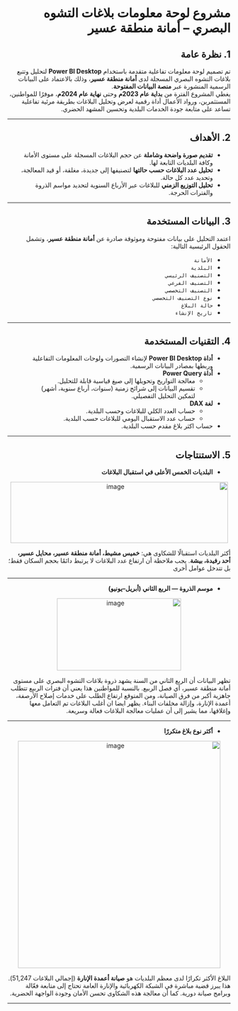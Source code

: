 <div dir="rtl">

# مشروع لوحة معلومات بلاغات التشوه البصري – أمانة منطقة عسير

## 1. نظرة عامة
تم تصميم لوحة معلومات تفاعلية متقدمة باستخدام **Power BI Desktop** لتحليل وتتبع بلاغات التشوه البصري المسجلة لدى **أمانة منطقة عسير**، وذلك بالاعتماد على البيانات الرسمية المنشورة عبر **منصة البيانات المفتوحة**.  
يغطي المشروع الفترة من **بداية عام 2023م** وحتى **نهاية عام 2024م**، موفرًا للمواطنين، المستثمرين، ورواد الأعمال أداة رقمية لعرض وتحليل البلاغات بطريقة مرئية تفاعلية تساعد على متابعة جودة الخدمات البلدية وتحسين المشهد الحضري.

---

## 2. الأهداف
- **تقديم صورة واضحة وشاملة** عن حجم البلاغات المسجلة على مستوى الأمانة وكافة البلديات التابعة لها.
- **تحليل عدد البلاغات حسب حالتها** لتصنيفها إلى جديدة، مغلقة، أو قيد المعالجة، وتحديد عدد كل حالة.
- **تحليل التوزيع الزمني** للبلاغات عبر الأرباع السنوية لتحديد مواسم الذروة والفترات الحرجة.

---

## 3. البيانات المستخدمة
اعتمد التحليل على بيانات مفتوحة وموثوقة صادرة عن **أمانة منطقة عسير**، وتشمل الحقول الرئيسية التالية:

  - `الأمانة`  
  - `البلدية`  
  - `التصنيف الرئيسي`  
  - `التصنيف الفرعي`  
  - `التصنيف التخصصي`  
  - `نوع التصنيف التخصصي`  
  - `حالة البلاغ`  
  - `تاريخ الإنشاء`

---

## 4. التقنيات المستخدمة

- **أداة Power BI Desktop**
 لإنشاء التصورات ولوحات المعلومات التفاعلية وربطها بمصادر البيانات الرسمية.
- **أداة Power Query**
  - معالجة التواريخ وتحويلها إلى صيغ قياسية قابلة للتحليل.  
  - تقسيم البيانات إلى شرائح زمنية (سنوات، أرباع سنوية، أشهر) لتمكين التحليل التفصيلي.
- **لغة DAX**
  - حساب العدد الكلي للبلاغات وحسب البلدية.
  - حساب عدد الاستقبال اليومي للبلاغات حسب البلدية.
- حساب اكثر بلاغ مقدم حسب البلدية.
---
## 5. الاستنتاجات
- **البلديات الخمس الأعلى في استقبال البلاغات**
<div align="center">
  <img width="491" height="138" alt="image" src="https://github.com/user-attachments/assets/4132355b-a393-4e0d-b0e0-40b912094960" />

</div>

أكثر البلديات استقبالًا للشكاوى هي: **خميس مشيط، أمانة منطقة عسير، محايل عسير، أحد رفيدة، بيشة**. يجب ملاحظة أن ارتفاع عدد البلاغات لا يرتبط دائمًا بحجم السكان فقط؛ بل تتدخل عوامل أخرى

---

- **موسم الذروة — الربع الثاني (أبريل–يونيو)**  
<div align="center">
<img width="280" height="163" alt="image" src="https://github.com/user-attachments/assets/585b8f28-d615-4f55-80ae-2e432d708b80" />
</div>

 تظهر البيانات أن الربع الثاني من السنة يشهد ذروة بلاغات التشوه البصري على مستوى أمانة منطقة عسير، أي فصل الربيع. بالنسبة للمواطنين هذا يعني أن فترات الربيع تتطلب جاهزية أكبر من فرق الصيانة، ومن المتوقع ارتفاع الطلب على خدمات إصلاح الأرصفة، أعمدة الإنارة، وإزالة مخلفات البناء. يظهر ايضا ان أغلب البلاغات تم التعامل معها وإغلاقها، مما يشير إلى أن عمليات معالجة البلاغات فعالة وسريعة.

 
---
- **أكثر نوع بلاغ متكررًا**
<div align="center">
<img width="457" height="513" alt="image" src="https://github.com/user-attachments/assets/b049d09a-3ebb-4ef9-9cec-b389b7fb8a12" />
</div>

   البلاغ الأكثر تكرارًا لدى معظم البلديات هو **صيانة أعمدة الإنارة** (إجمالي البلاغات 51,247). هذا يبرز قضية مباشرة في الشبكة الكهربائية والإنارة العامة تحتاج إلى متابعة فعّالة وبرامج صيانة دورية. كما أن معالجة هذه الشكاوى تحسن الأمان وجودة الواجهة الحضرية.

---


</div>
